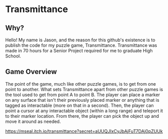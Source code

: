 # Transmittance
## Why?
Hello! My name is Jason, and the reason for this github's existence is to publish the code for my puzzle game, Transmittance. 
Transmittance was made in 70 hours for a Senior Project required for me to graduate High School.

## Game Overview
The point of the game, much like other puzzle games, is to get from one point to another. What sets Transmittance apart from other puzzle games is the tool used to get from point A to point B. The player can place a marker on any surface that isn't their previously placed marker or anything that is tagged as interactable (more on that in a second). Then, the player can point a cursor at any interactable object (within a long range) and teleport it to their marker location. From there, the player can pick the object up and move it around as needed. 

https://mseal.itch.io/transmittance?secret=aUUQJIxCyJbAjFuT7DAj0pZUUk
